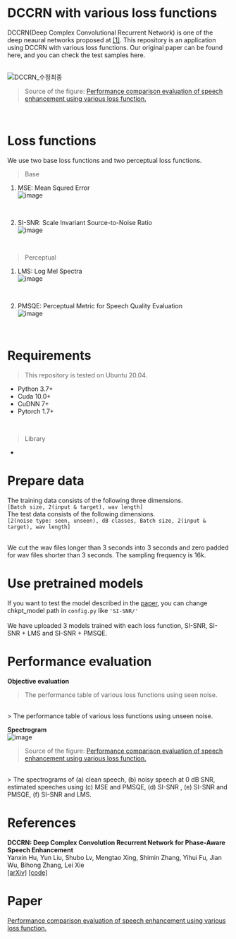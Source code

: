 # DCCRN with various loss functions

DCCRN(Deep Complex Convolutional Recurrent Network) is one of the deep neaural networks proposed at [[1]](https://arxiv.org/abs/2008.00264). This repository is an application using DCCRN with various loss functions. Our original paper can be found here, and you can check the test samples here.   
<br>   
   
![DCCRN_수정최종](https://user-images.githubusercontent.com/55497506/105969652-d39f6b80-60cb-11eb-805c-0f204405ef37.png)
> Source of the figure: [Performance comparison evaluation of speech enhancement using various loss function.]()   
<br>



# Loss functions
We use two base loss functions and two perceptual loss functions.

> Base
  1. MSE: Mean Squred Error   
  ![image](https://user-images.githubusercontent.com/55497506/106714015-97758900-663e-11eb-9593-6ecfd4266a41.png)
  <br>

  2. SI-SNR: Scale Invariant Source-to-Noise Ratio   
  ![image](https://user-images.githubusercontent.com/55497506/106714206-da376100-663e-11eb-94c6-77f6588616b9.png)
  <br>

> Perceptual
  1. LMS: Log Mel Spectra   
  ![image](https://user-images.githubusercontent.com/55497506/106714238-e58a8c80-663e-11eb-8601-58bb020a2d3b.png)
  <br>

  2. PMSQE: Perceptual Metric for Speech Quality Evaluation   
  ![image](https://user-images.githubusercontent.com/55497506/106714147-c855be00-663e-11eb-8a8d-a9d5aba1325d.png)
  <br>


# Requirements
> This repository is tested on Ubuntu 20.04.
* Python 3.7+
* Cuda 10.0+
* CuDNN 7+
* Pytorch 1.7+
<br>

> Library
* 

# Prepare data
The training data consists of the following three dimensions.   
```[Batch size, 2(input & target), wav length]``` 
<br>
The test data consists of the following dimensions.   
```[2(noise type: seen, unseen), dB classes, Batch size, 2(input & target), wav length]```

<br>
We cut the wav files longer than 3 seconds into 3 seconds and zero padded for wav files shorter than 3 seconds.   
The sampling frequency is 16k.

# Use pretrained models
If you want to test the model described in the [paper](), you can change chkpt_model path in ```config.py``` like ```'SI-SNR/'```  
<br>
We have uploaded 3 models trained with each loss function, SI-SNR, SI-SNR + LMS and SI-SNR + PMSQE.   

# Performance evaluation
**Objective evaluation**
> The performance table of various loss functions using seen noise. 
<br>
> The performance table of various loss functions using unseen noise.
<br>   

**Spectrogram**   
![image](https://user-images.githubusercontent.com/55497506/108705017-1a0fab00-7550-11eb-962a-9f0b218371a8.png)   
> Source of the figure: [Performance comparison evaluation of speech enhancement using various loss function.]()   
<br>
> The spectrograms of  (a) clean speech, (b) noisy speech at 0 dB SNR, estimated speeches using (c)  MSE and PMSQE, (d)  SI-SNR , (e) SI-SNR and PMSQE, (f)  SI-SNR and LMS.

# References
**DCCRN: Deep Complex Convolution Recurrent Network for Phase-Aware Speech Enhancement**   
Yanxin Hu, Yun Liu, Shubo Lv, Mengtao Xing, Shimin Zhang, Yihui Fu, Jian Wu, Bihong Zhang, Lei Xie   
[[arXiv]](https://arxiv.org/abs/2008.00264)  [[code]](https://github.com/huyanxin/DeepComplexCRN)


# Paper
[Performance comparison evaluation of speech enhancement using various loss function.]()
